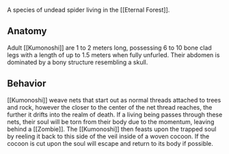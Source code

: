A species of undead spider living in the [[Eternal Forest]].
## Anatomy
Adult [[Kumonoshi]] are 1 to 2 meters long, possessing 6 to 10 bone clad legs with a length of up to 1.5 meters when fully unfurled. Their abdomen is dominated by a bony structure resembling a skull.

## Behavior
[[Kumonoshi]] weave nets that start out as normal threads attached to trees and rock, however the closer to the center of the net thread reaches, the further it drifts into the realm of death. If a living being passes through these nets, their soul will be torn from their body due to the momentum, leaving behind a [[Zombie]]. The [[Kumonoshi]] then feasts upon the trapped soul by reeling it back to this side of the veil inside of a woven cocoon.
If the cocoon is cut upon the soul will escape and return to its body if possible.